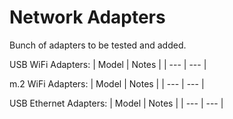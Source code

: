 # Network Adapters

Bunch of adapters to be tested and added.

USB WiFi Adapters:
| Model | Notes |
| --- | --- |

m.2 WiFi Adapters:
| Model | Notes |
| --- | --- |

USB Ethernet Adapters:
| Model | Notes |
| --- | --- |